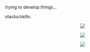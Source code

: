 trying to develop things...

stacks/skills:

<p align="center">
  <a href="https://skillicons.dev">
    <img src="https://skillicons.dev/icons?i=php,laravel,js,ts,nodejs,angular" />
  </a>
</p>

<p align="center">
  <a href="https://skillicons.dev">
    <img src="https://skillicons.dev/icons?i=linux,bash,docker,aws,git,github,githubactions" />
  </a>
</p>

<p align="center">
  <a href="https://skillicons.dev">
    <img src="https://skillicons.dev/icons?i=mysql,sqlite,nginx" />
  </a>
</p>


